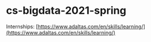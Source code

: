 # cs-bigdata-2021-spring

Internships: [https://www.adaltas.com/en/skills/learning/](https://www.adaltas.com/en/skills/learning/)
